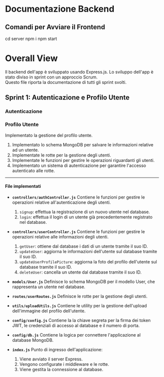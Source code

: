 # Documentazione Backend

## Comandi per Avviare il Frontend
cd server
npm i
npm start

# Overall View

Il backend dell'app è sviluppato usando Express.js.
Lo sviluppo dell'app è stato diviso in sprint con un approccio Scrum.  
Questo file riporta la documentazione di tutti gli sprint svolti.  

## Sprint 1: Autenticazione e Profilo Utente

### Autenticazione

### Profilo Utente
Implementato la gestione del profilo utente.

1. Implementato lo schema MongoDB per salvare le informazioni relative ad un utente.
2. Implementate le rotte per la gestione degli utenti.
3. Implementate le funzioni per gestire le operazioni riguardanti gli utenti.
4. Implementato un sistema di autenticazione per garantire l'accesso autenticato alle rotte.

---
#### File implementati

- **`controllers/authController.js`**
    Contiene le funzioni per gestire le operazioni relative all'autenticazione degli utenti.
    1. `signup`: effettua la registrazione di un nuovo utente nel database.
    2. `login`: effettua il login di un utente già precedentemente registrato nel database.

- **`controllers/userController.js`**
    Contiene le funzioni per gestire le operazioni relative alle informazioni degli utenti.
    1. `getUser`: ottiene dal database i dati di un utente tramite il suo ID.
    2. `updateUser`: aggiorna le informazioni dell'utente sul database tramite il suo ID.
    3. `updateUserProfilePicture`: aggiorna la foto del profilo dell'utente sul database tramite il suo ID.
    4. `deleteUser`: cancella un utente dal database tramite il suo ID.

- **`models/User.js`**
    Definisce lo schema MongoDB per il modello User, che rappresenta un utente nel database.

- **`routes/userRoutes.js`**
    Definisce le rotte per la gestione degli utenti.

- **`utils/uploadUtils.js`**
    Contiene le utility per la gestione dell'upload dell'immagine del profilo dell'utente.

- **`config/config.js`**
    Contiene la la chiave segreta per la firma dei token JWT, le credenziali di accesso al database e il numero di porta.

- **`config/db.js`**
    Contiene la logica per connettere l'applicazione al database MongoDB.

- **`index.js`**
    Punto di ingresso dell'applicazione:
    1. Viene avviato il server Express.
    2. Vengono configurate i middleware e le rotte.
    3. Viene gestita la connessione al database.